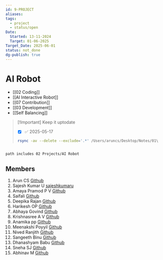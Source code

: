 ```yaml
---
id: 9-PROJECT
aliases: 
tags:
  - project
  - status/open
Date:
  Started: 13-11-2024
  Target: 01-06-2025
Target_Date: 2025-06-01
status: not_done
dg-publish: true
---
```


# AI Robot

- [[02 Coding]]
- [[AI Interactive Robot]] 
- [[07 Contribution]]
- [[03 Development]]
- [[Self Balancing]]

>[!Important] Keep it uptodate
>- [x]  ✅ 2025-05-17
>```bash
> rsync -av --delete --exclude='.*' /Users/aruncs/Desktop/Notes/01\ Projects/AI\ Robot/  /Users/aruncs/Git/AI-Robot-Obsidian-Notes/
> ```


```
```
```tasks
path includes 02 Projects/AI Robot
```

## Members

1. Arun CS [Github](https://github.com/aruncs31s)
2. Sajesh Kumar U [sajeshkumaru](https://github.com/sajeshkumaru)  
3. Amaya Pramod P V [Github](https://github.com/AmayaPramod)
4. Saifali [Github](https://github.com/Saifali1256)
5. Deepika Rajan [Github](https://github.com/DEEPIKARAJAN-E)
6. Harikesh OP [Github](https://github.com/harikeshop1989)
7. Abhaya Govind [Github](https://github.com/AbhayaGovind)
8. Krishnasree A V [Github](Krishnasree-A-V) 
9. Anamika pp [Github](https://github.com/isro19692004geck)
10. Meenakshi Poyyil [Github](https://github.com/MeenakshiPoyyil)
11. Nived Ranjith  [Github](https://github.com/orgs/AI-Robot-GCEK/people/Nivedh-r)
12. Sangeeth Binu [Github](htttps://github.com/Sangeeth-binu)
13. Dhanashyam Babu [Github](https://github.com/dhanashyam18)
14. Sneha SJ [Github](https://github.com/Sneha-SJ-05)
15. Abhinav M [Github](https://github.com/AbhinavM2005)